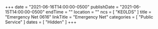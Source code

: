 +++
date = "2021-06-16T14:00:00-0500"
publishDate = "2021-06-15T14:00:00-0500"
endTime = ""
location = ""
ncs = [ "KE0LDS" ]
title = "Emergency Net 0616"
linkTitle = "Emergency Net"
categories = [ "Public Service" ]
dates = [ "Hidden" ]
+++
